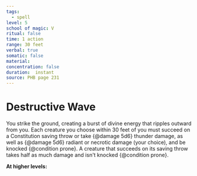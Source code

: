 ```yaml
---
tags:
  - spell
level: 5
school of magic: V
ritual: false
time: 1 action
range: 30 feet
verbal: true
somatic: false
material: 
concentration: false
duration:  instant
source: PHB page 231
---
```

# Destructive Wave
You strike the ground, creating a burst of divine energy that ripples outward from you. Each creature you choose within 30 feet of you must succeed on a Constitution saving throw or take {@damage 5d6} thunder damage, as well as {@damage 5d6} radiant or necrotic damage (your choice), and be knocked {@condition prone}. A creature that succeeds on its saving throw takes half as much damage and isn't knocked {@condition prone}.

**At higher levels:** 